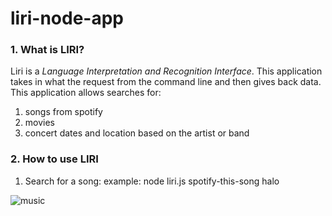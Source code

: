 # liri-node-app

### **1. What is LIRI?**

Liri is a *Language Interpretation and Recognition Interface*. This application takes in what the request from the command line and then gives back data. This application allows searches for:

1. songs from spotify
2. movies 
3. concert dates and location based on the artist or band


### **2. How to use LIRI**

1. Search for a song:
   example: node liri.js spotify-this-song halo

![music](/Users/jordan/Desktop/Bootcamp/liri-node-app/images/spotifycommandline.png)
   



